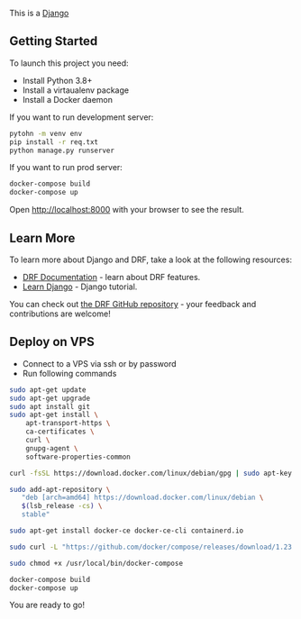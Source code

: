 This is a [Django](https://docs.djangoproject.com/en/3.1/)

## Getting Started

To launch this project you need:
- Install Python 3.8+
- Install a virtaualenv package
- Install a Docker daemon

If you want to run development server:

```bash
pytohn -m venv env
pip install -r req.txt
python manage.py runserver
```

If you want to run prod server:

```bash
docker-compose build
docker-compose up
```

Open [http://localhost:8000](http://localhost:8000) with your browser to see the result.

## Learn More

To learn more about Django and DRF, take a look at the following resources:

- [DRF Documentation](https://www.django-rest-framework.org/) - learn about DRF features.
- [Learn Django](https://docs.djangoproject.com/en/3.1/intro/) -  Django tutorial.

You can check out [the DRF GitHub repository](https://github.com/encode/django-rest-framework) - your feedback and contributions are welcome!

## Deploy on VPS

- Connect to a VPS via ssh or by password
- Run following commands
```bash
sudo apt-get update
sudo apt-get upgrade
sudo apt install git
sudo apt-get install \
    apt-transport-https \
    ca-certificates \
    curl \
    gnupg-agent \
    software-properties-common

curl -fsSL https://download.docker.com/linux/debian/gpg | sudo apt-key add -

sudo add-apt-repository \
   "deb [arch=amd64] https://download.docker.com/linux/debian \
   $(lsb_release -cs) \
   stable"

sudo apt-get install docker-ce docker-ce-cli containerd.io

sudo curl -L "https://github.com/docker/compose/releases/download/1.23.1/docker-compose-$(uname -s)-$(uname -m)" -o /usr/local/bin/docker-compose

sudo chmod +x /usr/local/bin/docker-compose

docker-compose build
docker-compose up
```
You are ready to go!